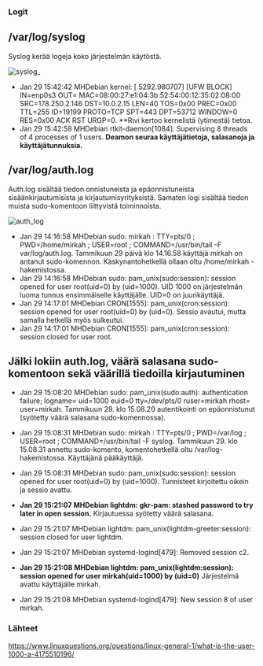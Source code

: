 ### Logit

## /var/log/syslog

Syslog kerää logeja koko järjestelmän käytöstä. 

![syslog_](https://user-images.githubusercontent.com/82024427/215330998-fdd1c20a-79b3-4860-bc2d-493ae4acdef9.png)

+ Jan 29 15:42:42 MHDebian kernel: [ 5292.980707] [UFW BLOCK] IN=enp0s3 OUT= MAC=08:00:27:e1:04:3b:52:54:00:12:35:02:08:00 SRC=178.250.2.146 DST=10.0.2.15 LEN=40 TOS=0x00 PREC=0x00 TTL=255 ID=19199 PROTO=TCP SPT=443 DPT=53712 WINDOW=0 RES=0x00 ACK RST URGP=0. **Rivi kertoo kernelistä (ytimestä) tietoa. 
+ Jan 29 15:42:58 MHDebian rtkit-daemon[1084]: Supervising 8 threads of 4 processes of 1 users. **Deamon seuraa käyttäjätietoja, salasanoja ja käyttäjätunnuksia.**


## /var/log/auth.log

Auth.log sisältää tiedon onnistuneista ja epäonnistuneista sisäänkirjautumisista ja kirjautumisyrityksistä. Samaten logi sisältää tiedon muista sudo-komentoon liittyvistä toiminnoista. 

![auth_log](https://user-images.githubusercontent.com/82024427/215325975-5c3fe3c6-6b43-4e2c-a108-be155632aafb.png)

+ Jan 29 14:16:58 MHDebian sudo:   mirkah : TTY=pts/0 ; PWD=/home/mirkah ; USER=root ; COMMAND=/usr/bin/tail -F var/log/auth.log. Tammikuun 29 päivä klo 14.16.58 käyttäjä mirkah on antanut sudo-komennon. Käskynantohetkellä ollaan oltu /home/mirkah -hakemistossa. 
+ Jan 29 14:16:58 MHDebian sudo: pam_unix(sudo:session): session opened for user root(uid=0) by (uid=1000). UID 1000 on järjestelmän luoma tunnus ensimmäiselle käyttäjälle. UID=0 on juurikäyttäjä. 
+ Jan 29 14:17:01 MHDebian CRON[1555]: pam_unix(cron:session): session opened for user root(uid=0) by (uid=0). Sessio avautui, mutta samalla hetkellä myös sulkeutui.
+ Jan 29 14:17:01 MHDebian CRON[1555]: pam_unix(cron:session): session closed for user root.  

## Jälki lokiin auth.log, väärä salasana sudo-komentoon sekä väärillä tiedoilla kirjautuminen

+ Jan 29 15:08:20 MHDebian sudo: pam_unix(sudo:auth): authentication failure; logname= uid=1000 euid=0 tty=/dev/pts/0 ruser=mirkah rhost=  user=mirkah. Tammikuun 29. klo 15.08.20 autentikointi on epäonnistunut (syötetty väärä salasana sudo-komennossa). 
+ Jan 29 15:08:31 MHDebian sudo:   mirkah : TTY=pts/0 ; PWD=/var/log ; USER=root ; COMMAND=/usr/bin/tail -F syslog. Tammikuun 29. klo 15.08.31 annettu sudo-komento, komentohetkellä oltu /var/log-hakemistossa. Käyttäjänä pääkäyttäjä. 
+ Jan 29 15:08:31 MHDebian sudo: pam_unix(sudo:session): session opened for user root(uid=0) by (uid=1000). Tunnisteet kirjoitettu oikein ja sessio avattu. 


+ **Jan 29 15:21:07 MHDebian lightdm: gkr-pam: stashed password to try later in open session.** Kirjautuessa syötetty väärä salasana. 
+ Jan 29 15:21:07 MHDebian lightdm: pam_unix(lightdm-greeter:session): session closed for user lightdm. 
+ Jan 29 15:21:07 MHDebian systemd-logind[479]: Removed session c2.
+ **Jan 29 15:21:08 MHDebian lightdm: pam_unix(lightdm:session): session opened for user mirkah(uid=1000) by (uid=0)** Järjestelmä avattu käyttäjälle mirkah. 
+ Jan 29 15:21:08 MHDebian systemd-logind[479]: New session 8 of user mirkah.


### Lähteet

https://www.linuxquestions.org/questions/linux-general-1/what-is-the-user-1000-a-4175510196/







